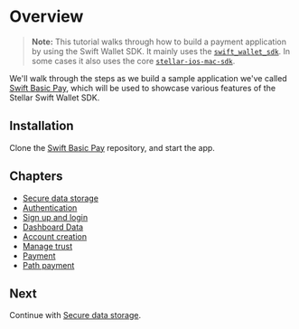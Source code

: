 # Overview
> **Note:** This tutorial walks through how to build a payment application by using the Swift Wallet SDK. It mainly uses the [`swift_wallet_sdk`](https://developers.stellar.org/docs/building-apps/wallet/overview).
In some cases it also uses the core [`stellar-ios-mac-sdk`](https://github.com/Soneso/stellar-ios-mac-sdk).

We'll walk through the steps as we build a sample application we've called [Swift Basic Pay](https://github.com/Soneso/SwiftBasicPay), which will be used to showcase various features of the Stellar Swift Wallet SDK.

## Installation

Clone the [Swift Basic Pay](https://github.com/Soneso/SwiftBasicPay) repository, and start the app.


## Chapters

- [Secure data storage](secure_data_storage.md)
- [Authentication](authentication.md)
- [Sign up and login](signup_and_sign_in.md)
- [Dashboard Data](dashboard_data.md)
- [Account creation](account_creation.md)
- [Manage trust](manage_trust.md)
- [Payment](payment.md)
- [Path payment](path_payment.md)

## Next

Continue with [Secure data storage](secure_data_storage.md).

